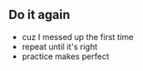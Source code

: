 ## Do it again
 * cuz I messed up the first time
 * repeat until it's right
 * practice makes perfect
